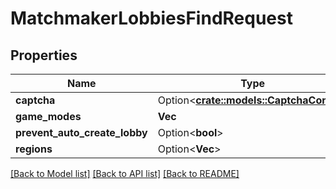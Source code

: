 # MatchmakerLobbiesFindRequest

## Properties

Name | Type | Description | Notes
------------ | ------------- | ------------- | -------------
**captcha** | Option<[**crate::models::CaptchaConfig**](CaptchaConfig.md)> |  | [optional]
**game_modes** | **Vec<String>** |  | 
**prevent_auto_create_lobby** | Option<**bool**> |  | [optional]
**regions** | Option<**Vec<String>**> |  | [optional]

[[Back to Model list]](../README.md#documentation-for-models) [[Back to API list]](../README.md#documentation-for-api-endpoints) [[Back to README]](../README.md)



